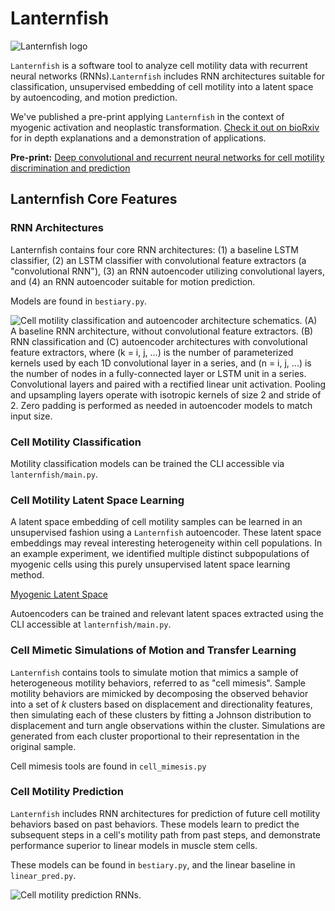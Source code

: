 # Lanternfish

![Lanternfish logo](imgs/lanternfish_logo.png)

`Lanternfish` is a software tool to analyze cell motility data with recurrent neural networks (RNNs).`Lanternfish` includes RNN architectures suitable for classification, unsupervised embedding of cell motility into a latent space by autoencoding, and motion prediction.

We've published a pre-print applying `Lanternfish` in the context of myogenic activation and neoplastic transformation. [Check it out on bioRxiv](https://www.biorxiv.org/content/early/2018/02/09/159202) for in depth explanations and a demonstration of applications.

**Pre-print:** [Deep convolutional and recurrent neural networks for cell motility discrimination and prediction](https://www.biorxiv.org/content/early/2018/02/09/159202)

## Lanternfish Core Features

### RNN Architectures

Lanternfish contains four core RNN architectures: (1) a baseline LSTM classifier, (2) an LSTM classifier with convolutional feature extractors (a "convolutional RNN"), (3) an RNN autoencoder utilizing convolutional layers, and (4) an RNN autoencoder suitable for motion prediction.

Models are found in `bestiary.py`.

![Cell motility classification and autoencoder architecture schematics.
(A) A baseline RNN architecture, without convolutional feature extractors. (B)
RNN classification and (C) autoencoder architectures with convolutional feature
extractors, where \(k = i, j, ...\) is the number of parameterized kernels used
by each 1D convolutional layer in a series, and \(n = i, j, ...\) is the number
of nodes in a fully-connected layer or LSTM unit in a series.
Convolutional layers and paired with a rectified linear unit
activation. Pooling and upsampling layers operate with isotropic kernels of size
2 and stride of 2. Zero padding is performed as needed in autoencoder models to
match input size.](imgs/architectures.png)

### Cell Motility Classification

Motility classification models can be trained the CLI accessible via `lanternfish/main.py`.

### Cell Motility Latent Space Learning

A latent space embedding of cell motility samples can be learned in an unsupervised fashion using a `Lanternfish` autoencoder. These latent space embeddings may reveal interesting heterogeneity within cell populations. In an example experiment, we identified multiple distinct subpopulations of myogenic cells using this purely unsupervised latent space learning method.

[Myogenic Latent Space](imgs/myo_latent.png)

Autoencoders can be trained and relevant latent spaces extracted using the CLI accessible at `lanternfish/main.py`.

### Cell Mimetic Simulations of Motion and Transfer Learning

`Lanternfish` contains tools to simulate motion that mimics a sample of heterogeneous motility behaviors, referred to as "cell mimesis". Sample motility behaviors are mimicked by decomposing the observed behavior into a set of *k* clusters based on displacement and directionality features, then simulating each of these clusters by fitting a Johnson distribution to displacement and turn angle observations within the cluster. Simulations are generated from each cluster proportional to their representation in the original sample.

Cell mimesis tools are found in `cell_mimesis.py`

### Cell Motility Prediction

`Lanternfish` includes RNN architectures for prediction of future cell motility behaviors based on past behaviors. These models learn to predict the subsequent steps in a cell's motility path from past steps, and demonstrate performance superior to linear models in muscle stem cells.

These models can be found in `bestiary.py`, and the linear baseline in `linear_pred.py`.

![Cell motility prediction RNNs.](imgs/prediction.png)
